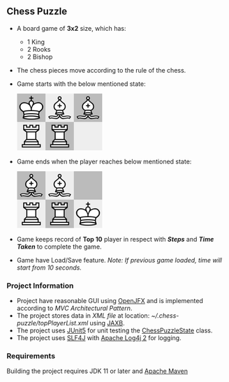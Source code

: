 ## Chess Puzzle

- A board game of **3x2** size, which has:
  - 1 King
  - 2 Rooks
  - 2 Bishop
- The chess pieces move according to the rule of the chess.
- Game starts with the below mentioned state:

  ![Start State](ReadmeSupport/start.png)

- Game ends when the player reaches below mentioned state:

  ![Goal State](ReadmeSupport/goal.png) 

- Game keeps record of **Top 10** player in respect with ***Steps*** and ***Time Taken*** to complete the game.
- Game have Load/Save feature. *Note: If previous game loaded, time will start from 10 seconds.* 

### Project Information
- Project have reasonable GUI using [OpenJFX](https://openjfx.io/) and is implemented according to *MVC Architectural Pattern*.
- The project stores data in *XML file* at location: *~/.chess-puzzle/topPlayerList.xml* using [JAXB](https://docs.oracle.com/javase/tutorial/jaxb/intro/index.html).
- The project uses [JUnit5](https://junit.org/junit5/) for unit testing the [ChessPuzzleState](src/main/java/chesspuzzle/state/ChessPuzzleState.java) class.
- The project uses [SLF4J](http://www.slf4j.org/) with [Apache Log4j 2](https://logging.apache.org/log4j/2.x/) for logging.

### Requirements
Building the project requires JDK 11 or later and [Apache Maven](https://maven.apache.org/)
